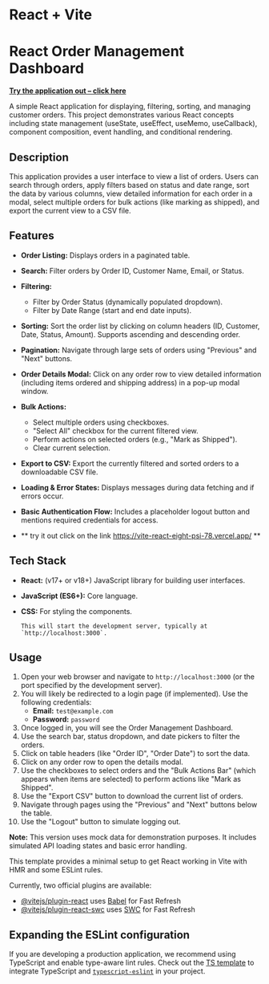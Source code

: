 # React + Vite
# React Order Management Dashboard

**[Try the application out – click here ](https://vite-react-eight-psi-78.vercel.app/)**


A simple React application for displaying, filtering, sorting, and managing customer orders. This project demonstrates various React concepts including state management (useState, useEffect, useMemo, useCallback), component composition, event handling, and conditional rendering.

## Description

This application provides a user interface to view a list of orders. Users can search through orders, apply filters based on status and date range, sort the data by various columns, view detailed information for each order in a modal, select multiple orders for bulk actions (like marking as shipped), and export the current view to a CSV file.

## Features

* **Order Listing:** Displays orders in a paginated table.
* **Search:** Filter orders by Order ID, Customer Name, Email, or Status.
* **Filtering:**
    * Filter by Order Status (dynamically populated dropdown).
    * Filter by Date Range (start and end date inputs).
* **Sorting:** Sort the order list by clicking on column headers (ID, Customer, Date, Status, Amount). Supports ascending and descending order.
* **Pagination:** Navigate through large sets of orders using "Previous" and "Next" buttons.
* **Order Details Modal:** Click on any order row to view detailed information (including items ordered and shipping address) in a pop-up modal window.
* **Bulk Actions:**
    * Select multiple orders using checkboxes.
    * "Select All" checkbox for the current filtered view.
    * Perform actions on selected orders (e.g., "Mark as Shipped").
    * Clear current selection.
* **Export to CSV:** Export the currently filtered and sorted orders to a downloadable CSV file.
* **Loading & Error States:** Displays messages during data fetching and if errors occur.
* **Basic Authentication Flow:** Includes a placeholder logout button and mentions required credentials for access.

* ** try it out click on the link https://vite-react-eight-psi-78.vercel.app/ **

## Tech Stack

* **React:** (v17+ or v18+) JavaScript library for building user interfaces.
* **JavaScript (ES6+):** Core language.
* **CSS:** For styling the components.


    ```
    This will start the development server, typically at `http://localhost:3000`.

## Usage

1.  Open your web browser and navigate to `http://localhost:3000` (or the port specified by the development server).
2.  You will likely be redirected to a login page (if implemented). Use the following credentials:
    * **Email:** `test@example.com`
    * **Password:** `password`
3.  Once logged in, you will see the Order Management Dashboard.
4.  Use the search bar, status dropdown, and date pickers to filter the orders.
5.  Click on table headers (like "Order ID", "Order Date") to sort the data.
6.  Click on any order row to open the details modal.
7.  Use the checkboxes to select orders and the "Bulk Actions Bar" (which appears when items are selected) to perform actions like "Mark as Shipped".
8.  Use the "Export CSV" button to download the current list of orders.
9.  Navigate through pages using the "Previous" and "Next" buttons below the table.
10. Use the "Logout" button to simulate logging out.


**Note:** This version uses mock data for demonstration purposes. It includes simulated API loading states and basic error handling.


This template provides a minimal setup to get React working in Vite with HMR and some ESLint rules.

Currently, two official plugins are available:

- [@vitejs/plugin-react](https://github.com/vitejs/vite-plugin-react/blob/main/packages/plugin-react/README.md) uses [Babel](https://babeljs.io/) for Fast Refresh
- [@vitejs/plugin-react-swc](https://github.com/vitejs/vite-plugin-react-swc) uses [SWC](https://swc.rs/) for Fast Refresh

## Expanding the ESLint configuration

If you are developing a production application, we recommend using TypeScript and enable type-aware lint rules. Check out the [TS template](https://github.com/vitejs/vite/tree/main/packages/create-vite/template-react-ts) to integrate TypeScript and [`typescript-eslint`](https://typescript-eslint.io) in your project.
